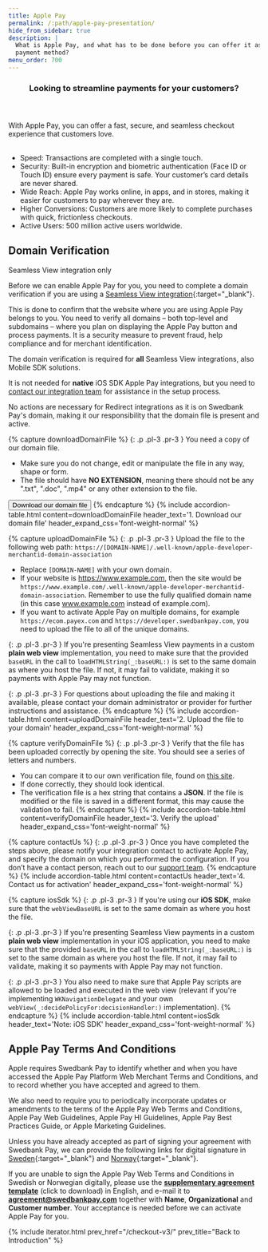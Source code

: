 ```yaml
---
title: Apple Pay
permalink: /:path/apple-pay-presentation/
hide_from_sidebar: true
description: |
  What is Apple Pay, and what has to be done before you can offer it as a
  payment method?
menu_order: 700
---
```

<script>
  async function downloadDomainFile() {
    const pageUrl = 'https://ecom.dev.payex.com/.well-known/apple-developer-merchantid-domain-association';
    const fileName = 'apple-developer-merchantid-domain-association';

    try {
      // Fetch the webpage content
      const response = await fetch(pageUrl);
      if (!response.ok) {
        throw new Error(`Failed to fetch webpage: ${response.statusText}`);
      }
      const text = await response.text();

      // Create a blob with the webpage content
      const blob = new Blob([text], { type: 'text/plain' }); // Set type to 'text/plain' to avoid extensions

      // Create a temporary link element
      const link = document.createElement('a');
      link.href = URL.createObjectURL(blob);
      link.download = fileName; // No extension added

      // Trigger the download
      document.body.appendChild(link);
      link.click();

      // Clean up
      document.body.removeChild(link);
      URL.revokeObjectURL(link.href);
    } catch (error) {
      console.error('Error saving the webpage:', error);
      alert('Failed to save the webpage. Please try again later.');
    }
  }
</script>

<section class="panel panel-brand">
 <header>
 <h3 class="panel-title">Looking to streamline payments for your customers?</h3>
 <p class="panel-sub-title"></p>
 </header>
 <div class="panel-body">
<div>
 With Apple Pay, you can offer a fast, secure, and seamless checkout experience that customers love.
 </div>
 <br/>
 <ul>
 <li>Speed: Transactions are completed with a single touch.</li>
 <li>Security: Built-in encryption and biometric authentication (Face ID or Touch ID) ensure every payment is safe. Your customer’s card details are never shared.</li>
 <li>Wide Reach: Apple Pay works online, in apps, and in stores, making it easier for customers to pay wherever they are.</li>
 <li>Higher Conversions: Customers are more likely to complete purchases with quick, frictionless checkouts.</li>
 <li>Active Users: 500 million active users worldwide.</li>
 </ul>
 </div>
</section>

## Domain Verification

<div class="alert alert-informative">
    <i class="swepay-icon-info-circle-filled" aria-hidden="true"></i>
    <p>Seamless View integration only</p>
</div>

Before we can enable Apple Pay for you, you need to complete a domain
verification if you are using a [Seamless View integration][display-ui]{:target="_blank"}.

This is done to confirm that the website where you are using Apple Pay belongs
to you. You need to verify all domains – both top-level and subdomains – where
you plan on displaying the Apple Pay button and process payments. It is a
security measure to prevent fraud, help compliance and for merchant
identification.

The domain verification is required for **all** Seamless View integrations, also
Mobile SDK solutions.

It is not needed for **native** iOS SDK Apple Pay integrations, but you need to
[contact our integration team](mailto:ecomintegration@swedbankpay.com) for
assistance in the setup process.

No actions are necessary for Redirect integrations as it is on Swedbank Pay's
domain, making it our responsibility that the domain file is present and active.

{% capture downloadDomainFile %}
{: .p .pl-3 .pr-3  }
You need a copy of our domain file.

*   Make sure you do not change, edit or manipulate the file in any way, shape or form.
*   The file should have **NO EXTENSION**, meaning there should not be any ".txt", ".doc", ".mp4" or any other extension to the file.

<button class="btn btn-tertiary ml-3 w-100" type="button" onclick="downloadDomainFile()">
  <span>Download our domain file</span>
  <i class="at-download-arrow-down ml-2" aria-hidden="true"></i>
</button>
{% endcapture %}
{% include accordion-table.html content=downloadDomainFile header_text='1. Download our domain file' header_expand_css='font-weight-normal' %}

{% capture uploadDomainFile %}
{: .p .pl-3 .pr-3  }
Upload the file to the following web path: `https://[DOMAIN-NAME]/.well-known/apple-developer-merchantid-domain-association`

*   Replace `[DOMAIN-NAME]` with your own domain.
*   If your website is https://www.example.com, then the site would be `https://www.example.com/.well-known/apple-developer-merchantid-domain-association`. Remember to use the fully qualified domain name (in this case www.example.com instead of example.com).
*   If you want to activate Apple Pay on multiple domains, for example `https://ecom.payex.com` and `https://developer.swedbankpay.com`, you need to upload the file to all of the unique domains.

{: .p .pl-3 .pr-3  }
If you're presenting Seamless View payments in a custom **plain web view** implementation, you need to make sure that the provided `baseURL` in the call to `loadHTMLString(_:baseURL:)` is set to the same domain as where you host the file. If not, it may fail to validate, making it so payments with Apple Pay may not function.

{: .p .pl-3 .pr-3  }
For questions about uploading the file and making it available, please contact your domain administrator or provider for further instructions and assistance.
{% endcapture %}
{% include accordion-table.html content=uploadDomainFile header_text='2. Upload the file to your domain' header_expand_css='font-weight-normal' %}

{% capture verifyDomainFile %}
{: .p .pl-3 .pr-3  }
Verify that the file has been uploaded correctly by opening the site. You should see a series of letters and numbers.

*   You can compare it to our own verification file, found on <a target="_blank" href="https://ecom.payex.com/.well-known/apple-developer-merchantid-domain-association">this site</a>.
*   If done correctly, they should look identical.
*   The verification file is a hex string that contains a **JSON**. If the file is modified or the file is saved in a different format, this may cause the validation to fail.
{% endcapture %}
{% include accordion-table.html content=verifyDomainFile header_text='3. Verify the upload' header_expand_css='font-weight-normal' %}

{% capture contactUs %}
{: .p .pl-3 .pr-3  }
Once you have completed the steps above, please notify your integration contact to activate Apple Pay, and specify the domain on which you performed the configuration. If you don’t have a contact person, reach out to our
[support team](mailto:support.psp@swedbankpay.se).
{% endcapture %}
{% include accordion-table.html content=contactUs header_text='4. Contact us for activation' header_expand_css='font-weight-normal' %}

{% capture iosSdk %}
{: .p .pl-3 .pr-3  }
If you're using our **iOS SDK**, make sure that the `webViewBaseURL` is set to the same domain as where you host the file.

{: .p .pl-3 .pr-3  }
If you're presenting Seamless View payments in a custom **plain web view** implementation in your iOS application, you need to make sure that the provided `baseURL` in the call to `loadHTMLString(_:baseURL:)` is set to the same domain as where you host the file. If not, it may fail to validate, making it so payments with Apple Pay may not function.

{: .p .pl-3 .pr-3  }
You also need to make sure that Apple Pay scripts are allowed to be loaded and executed in the web view (relevant if you're implementing `WKNavigationDelegate` and your own `webView(_:decidePolicyFor:decisionHandler:)` implementation).
{% endcapture %}
{% include accordion-table.html content=iosSdk header_text='Note: iOS SDK' header_expand_css='font-weight-normal' %}

## Apple Pay Terms And Conditions

Apple requires Swedbank Pay to identify whether and when you have accessed the
Apple Pay Platform Web Merchant Terms and Conditions, and to record whether you
have accepted and agreed to them.

We also need to require you to periodically incorporate updates or amendments to
the terms of the Apple Pay Web Terms and Conditions, Apple Pay Web Guidelines,
Apple Pay HI Guidelines, Apple Pay Best Practices Guide, or Apple Marketing
Guidelines.

Unless you have already accepted as part of signing your agreement with
Swedbank Pay, we can provide the following links for digital signature in
[Sweden][apple-pay-tc-sign-sweden]{:target="_blank"} and
[Norway][apple-pay-tc-sign-norway]{:target="_blank"}.

If you are unable to sign the Apple Pay Web Terms and Conditions in Swedish or
Norwegian digitally, please use the
[**supplementary agreement template**][apple-pay-sup-agreement] (click to
download) in English, and e-mail it to **agreement@swedbankpay.com** together
with **Name**, **Organizational** and **Customer number**. Your acceptance is
needed before we can activate Apple Pay for you.

{% include iterator.html prev_href="/checkout-v3/"
                         prev_title="Back to Introduction" %}

[apple-pay-sup-agreement]: /assets/documents/supplementary-agreement-ecommerce.docx
[apple-pay-tc-sign-sweden]: https://signup.swedbankpay.com/se/applepay
[apple-pay-tc-sign-norway]: https://signup.swedbankpay.com/no/applepay
[apple-pay-verification-file]: /assets/documents/apple-ecom
[display-ui]: /checkout-v3/get-started/display-ui
